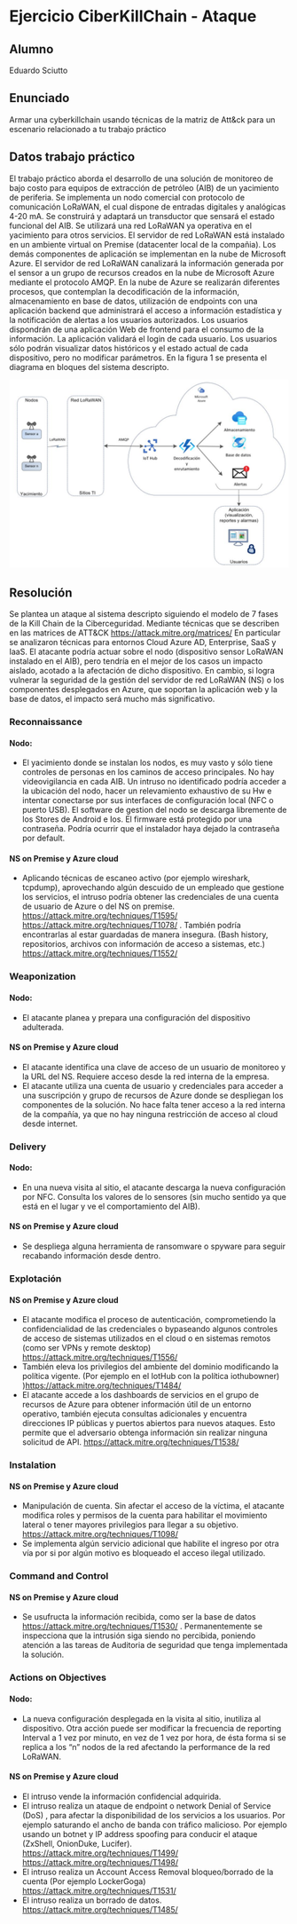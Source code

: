 # Ejercicio CiberKillChain - Ataque


## Alumno

Eduardo Sciutto

## Enunciado

Armar una cyberkillchain usando técnicas de la matriz de Att&ck para un escenario relacionado a tu trabajo práctico


## Datos trabajo práctico

El trabajo práctico aborda el desarrollo de una solución de monitoreo de bajo costo para equipos de extracción de petróleo (AIB) de un yacimiento de periferia. 
Se implementa un nodo comercial con protocolo de comunicación LoRaWAN, el cual dispone de entradas digitales y analógicas 4-20 mA. Se construirá y adaptará un transductor que sensará el estado funcional del AIB. Se utilizará una red LoRaWAN ya operativa en el yacimiento para otros servicios. El servidor de red LoRaWAN está instalado en un ambiente virtual on Premise (datacenter local de la compañia). Los demás componentes de aplicación se implementan en la nube de Microsoft Azure. 
El servidor de red LoRaWAN canalizará la información generada por el sensor a un grupo de recursos creados en la nube de Microsoft Azure mediante el protocolo AMQP. En la nube de Azure se realizarán diferentes procesos, que contemplan la decodificación de la información, almacenamiento en base de datos, utilización de endpoints con una aplicación backend que administrará el acceso a información estadística y la notificación de alertas a los usuarios autorizados. Los usuarios dispondrán de una aplicación Web de frontend para el consumo de la información. La aplicación validará el login de cada usuario. Los usuarios sólo podrán visualizar datos históricos y el estado actual de cada dispositivo, pero no modificar parámetros.
En la figura 1 se presenta el diagrama en bloques del sistema descripto.

![](./img/diagrama_bloques_conceptual.JPG)

## Resolución

Se plantea un ataque al sistema descripto siguiendo el modelo de 7 fases de la Kill Chain de la Ciberceguridad. Mediante técnicas que se describen en las matrices de ATT&CK https://attack.mitre.org/matrices/
En particular se analizaron técnicas para entornos Cloud Azure AD, Enterprise, SaaS y IaaS.
El atacante podría actuar sobre el nodo (dispositivo sensor LoRaWAN instalado en el AIB), pero tendría en el mejor de los casos un impacto aislado, acotado a la afectación de dicho dispositivo. En cambio, si logra vulnerar la seguridad de la gestión del servidor de red LoRaWAN (NS) o los componentes desplegados en Azure, que soportan la aplicación web y la base de datos, el impacto será mucho más significativo.

### Reconnaissance

#### Nodo:
- El yacimiento donde se instalan los nodos, es muy vasto y sólo tiene controles de personas en los caminos de acceso principales. No hay videovigilancia en cada AIB. Un intruso no identificado podría acceder a la ubicación del nodo, hacer un relevamiento exhaustivo de su Hw e intentar conectarse por sus interfaces de configuración local (NFC o puerto USB). El software de gestion del nodo se descarga libremente de los Stores de Android e Ios. El firmware está protegido por una contraseña. Podría ocurrir que el instalador haya dejado la contraseña por default.

#### NS on Premise y Azure cloud 
- Aplicando técnicas de escaneo activo (por ejemplo wireshark, tcpdump), aprovechando algún descuido de un empleado que gestione los servicios, el intruso podría obtener las credenciales de una cuenta de usuario de Azure o del NS on premise.  https://attack.mitre.org/techniques/T1595/ https://attack.mitre.org/techniques/T1078/ . También podría encontrarlas al estar guardadas de manera insegura. (Bash history, repositorios, archivos con información de acceso a sistemas, etc.) https://attack.mitre.org/techniques/T1552/

### Weaponization

#### Nodo: 
- El atacante planea y prepara una configuración del dispositivo adulterada.

#### NS on Premise y Azure cloud
- El atacante identifica una clave de acceso de un usuario de monitoreo y la URL del NS. Requiere acceso desde la red interna de la empresa.
- El atacante utiliza una cuenta de usuario y credenciales para acceder a una suscripción y grupo de recursos de Azure donde se despliegan los componentes de la solución. No hace falta tener acceso a la red interna de la compañía, ya que no hay ninguna restricción de acceso al cloud desde internet.

### Delivery

#### Nodo: 
- En una nueva visita al sitio, el atacante descarga la nueva configuración por NFC. Consulta los valores de lo sensores (sin mucho sentido ya que está en el lugar y ve el comportamiento del AIB).

#### NS on Premise y Azure cloud 
- Se despliega alguna herramienta de ransomware o spyware para seguir recabando información desde dentro.

### Explotación

#### NS on Premise y Azure cloud 
- El atacante modifica el proceso de autenticación, comprometiendo la confidencialidad de las credenciales o bypaseando algunos controles de acceso de sistemas utilizados en el cloud o en sistemas remotos (como ser VPNs y remote desktop)    https://attack.mitre.org/techniques/T1556/
- También eleva los privilegios del ambiente del dominio modificando la política vigente. (Por ejemplo en el IotHub con la política iothubowner) )https://attack.mitre.org/techniques/T1484/
- El atacante accede a los dashboards de servicios en el grupo de recursos de Azure para obtener información útil de un entorno operativo,  también ejecuta consultas adicionales y encuentra direcciones IP públicas y puertos abiertos para nuevos ataques. Esto permite que el adversario obtenga información sin realizar ninguna solicitud de API. https://attack.mitre.org/techniques/T1538/

### Instalation

#### NS on Premise y Azure cloud 
- Manipulación de cuenta. Sin afectar el acceso de la víctima, el atacante modifica roles y permisos de la cuenta para habilitar el movimiento lateral o tener mayores privilegios para llegar a su objetivo. https://attack.mitre.org/techniques/T1098/
- Se implementa algún servicio adicional que habilite el ingreso por otra vía por si por algún motivo es bloqueado el acceso ilegal utilizado.

### Command and Control

#### NS on Premise y Azure cloud
- Se usufructa la información recibida, como ser la base de datos https://attack.mitre.org/techniques/T1530/ . Permanentemente se inspecciona que la intrusión siga siendo no percibida, poniendo atención a las tareas de Auditoria de seguridad que tenga implementada la solución.

### Actions on Objectives

#### Nodo: 
- La nueva configuración desplegada en la visita al sitio, inutiliza al dispositivo. Otra acción puede ser modificar la frecuencia de reporting Interval a 1 vez por minuto, en vez de 1 vez por hora, de ésta forma si se replica a los “n” nodos de la red afectando la performance de la red LoRaWAN.

#### NS on Premise y Azure cloud
- El intruso vende la información confidencial adquirida.
- El intruso realiza un ataque de endpoint o network Denial of Service (DoS) , para afectar la disponibilidad de los servicios a los usuarios. Por ejemplo saturando el ancho de banda con tráfico malicioso.  Por ejemplo usando un botnet y IP address spoofing para conducir el ataque (ZxShell, OnionDuke, Lucifer). https://attack.mitre.org/techniques/T1499/  https://attack.mitre.org/techniques/T1498/
- El intruso realiza un Account Access Removal  bloqueo/borrado de la cuenta (Por ejemplo LockerGoga) https://attack.mitre.org/techniques/T1531/
- El intruso realiza un borrado de datos. https://attack.mitre.org/techniques/T1485/ 
